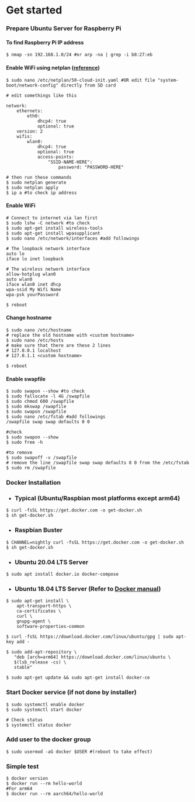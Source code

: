 # Get started

### Prepare Ubuntu Server for Raspberry Pi
#### To find Raspberry Pi IP address
```
$ nmap -sn 192.168.1.0/24 #or arp -na | grep -i b8:27:eb
```

#### Enable WiFi using netplan ([reference](https://linuxconfig.org/ubuntu-20-04-connect-to-wifi-from-command-line))
```
$ sudo nano /etc/netplan/50-cloud-init.yaml #OR edit file "system-boot/network-config" directly from SD card  

# edit somethings like this

network:
    ethernets:
        eth0:
            dhcp4: true
            optional: true
    version: 2
    wifis:
        wlan0:
            dhcp4: true 
            optional: true
            access-points:
                "SSID-NAME-HERE":
                    password: "PASSWORD-HERE"
                    
# then run these commands
$ sudo netplan generate
$ sudo netplan apply
$ ip a #to check ip address
```

#### Enable WiFi
```
# Connect to internet via lan first
$ sudo lshw -C network #to check 
$ sudo apt-get install wireless-tools
$ sudo apt-get install wpasupplicant
$ sudo nano /etc/network/interfaces #add followings

# The loopback network interface
auto lo
iface lo inet loopback

# The wireless network interface
allow-hotplug wlan0
auto wlan0
iface wlan0 inet dhcp
wpa-ssid My Wifi Name
wpa-psk yourPassword

$ reboot
```

#### Change hostname
```
$ sudo nano /etc/hostname
# replace the old hostname with <custom hostname>
$ sudo nano /etc/hosts
# make sure that there are these 2 lines
# 127.0.0.1 localhost
# 127.0.1.1 <custom hostname>

$ reboot
```

#### Enable swapfile
```
$ sudo swapon --show #to check
$ sudo fallocate -l 4G /swapfile
$ sudo chmod 600 /swapfile
$ sudo mkswap /swapfile
$ sudo swapon /swapfile
$ sudo nano /etc/fstab #add followings
/swapfile swap swap defaults 0 0

#check 
$ sudo swapon --show
$ sudo free -h

#to remove
$ sudo swapoff -v /swapfile
# remove the line /swapfile swap swap defaults 0 0 from the /etc/fstab 
$ sudo rm /swapfile

```

### Docker Installation
- ### Typical (Ubuntu/Raspbian most platforms except arm64)
```
$ curl -fsSL https://get.docker.com -o get-docker.sh
$ sh get-docker.sh
```
- ### Raspbian Buster
```
$ CHANNEL=nightly curl -fsSL https://get.docker.com -o get-docker.sh
$ sh get-docker.sh
```
- ### Ubuntu 20.04 LTS Server 
```
$ sudo apt install docker.io docker-compose
```

- ### Ubuntu 18.04 LTS Server (Refer to [Docker manual](https://docs.docker.com/install/linux/docker-ce/ubuntu/))
```
$ sudo apt-get install \
    apt-transport-https \
    ca-certificates \
    curl \
    gnupg-agent \
    software-properties-common

$ curl -fsSL https://download.docker.com/linux/ubuntu/gpg | sudo apt-key add -

$ sudo add-apt-repository \
   "deb [arch=arm64] https://download.docker.com/linux/ubuntu \
   $(lsb_release -cs) \
   stable"
   
$ sudo apt-get update && sudo apt-get install docker-ce
```

### Start Docker service (if not done by installer)
```
$ sudo systemctl enable docker
$ sudo systemctl start docker

# Check status
$ systemctl status docker
```

### Add user to the docker group 
```
$ sudo usermod -aG docker $USER #(reboot to take effect)
```

### Simple test
```
$ docker version
$ docker run --rm hello-world
#For arm64
$ docker run --rm aarch64/hello-world
```

